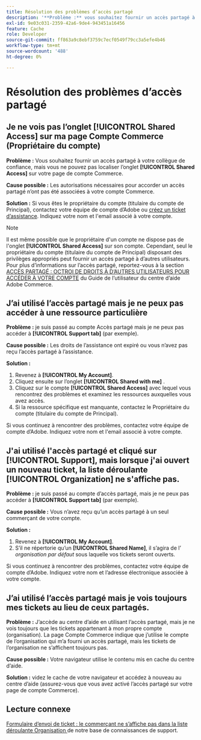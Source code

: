 ```yaml
---
title: Résolution des problèmes d’accès partagé
description: '**Problème :** vous souhaitez fournir un accès partagé à votre collègue de confiance, mais vous ne pouvez pas localiser l’onglet **Accès partagé** sur votre page Compte Commerce.'
exl-id: 9e03c031-2359-42a6-9de4-943451a16456
feature: Cache
role: Developer
source-git-commit: ff863a9c8ebf3759c7ecf0549f79cc3a5efe4b46
workflow-type: tm+mt
source-wordcount: '488'
ht-degree: 0%

---
```


# Résolution des problèmes d’accès partagé

## Je ne vois pas l’onglet [!UICONTROL Shared Access] sur ma page Compte Commerce (Propriétaire du compte)

**Problème :** Vous souhaitez fournir un accès partagé à votre collègue de confiance, mais vous ne pouvez pas localiser l’onglet **[!UICONTROL Shared Access]** sur votre page de compte Commerce.

**Cause possible :** Les autorisations nécessaires pour accorder un accès partagé n’ont pas été associées à votre compte Commerce.

**Solution :** Si vous êtes le propriétaire du compte (titulaire du compte de Principal), contactez votre équipe de compte d’Adobe ou [créez un ticket d’assistance](/help/help-center-guide/help-center/magento-help-center-user-guide.md#merchant-not-displayed). Indiquez votre nom et l&#39;email associé à votre compte.

>[!NOTE]
>
>Il est même possible que le propriétaire d&#39;un compte ne dispose pas de l&#39;onglet **[!UICONTROL Shared Access]** sur son compte. Cependant, seul le propriétaire du compte (titulaire du compte de Principal) disposant des privilèges appropriés peut fournir un accès partagé à d’autres utilisateurs. Pour plus d’informations sur l’accès partagé, reportez-vous à la section [ACCÈS PARTAGÉ : OCTROI DE DROITS À D’AUTRES UTILISATEURS POUR ACCÉDER À VOTRE COMPTE](https://experienceleague.adobe.com/docs/commerce-knowledge-base/kb/help-center-guide/magento-help-center-user-guide.html?lang=en#shared-access) du Guide de l’utilisateur du centre d’aide Adobe Commerce.

## J’ai utilisé l’accès partagé mais je ne peux pas accéder à une ressource particulière

**Problème :** je suis passé au compte Accès partagé mais je ne peux pas accéder à **[!UICONTROL Support tab]** (par exemple).

**Cause possible :** Les droits de l’assistance ont expiré ou vous n’avez pas reçu l’accès partagé à l’assistance.

**Solution :**

1. Revenez à **[!UICONTROL My Account]**.
1. Cliquez ensuite sur l’onglet **[!UICONTROL Shared with me]** .
1. Cliquez sur le compte **[!UICONTROL Shared Access]** avec lequel vous rencontrez des problèmes et examinez les ressources auxquelles vous avez accès.
1. Si la ressource spécifique est manquante, contactez le Propriétaire du compte (titulaire du compte de Principal).

Si vous continuez à rencontrer des problèmes, contactez votre équipe de compte d’Adobe. Indiquez votre nom et l&#39;email associé à votre compte.

## J&#39;ai utilisé l&#39;accès partagé et cliqué sur [!UICONTROL Support], mais lorsque j&#39;ai ouvert un nouveau ticket, la liste déroulante [!UICONTROL Organization] ne s&#39;affiche pas.

**Problème :** je suis passé au compte d’accès partagé, mais je ne peux pas accéder à **[!UICONTROL Support tab]** (par exemple).

**Cause possible :** Vous n’avez reçu qu’un accès partagé à un seul commerçant de votre compte.

**Solution :**

1. Revenez à **[!UICONTROL My Account]**.
1. S’il ne répertorie qu’un **[!UICONTROL Shared Name]**, il s’agira de l’ *organisation par défaut* sous laquelle vos tickets seront ouverts.

Si vous continuez à rencontrer des problèmes, contactez votre équipe de compte d’Adobe. Indiquez votre nom et l’adresse électronique associée à votre compte.

## J’ai utilisé l’accès partagé mais je vois toujours mes tickets au lieu de ceux partagés.

**Problème :** J’accède au centre d’aide en utilisant l’accès partagé, mais je ne vois toujours que les tickets appartenant à mon propre compte (organisation). La page Compte Commerce indique que j’utilise le compte de l’organisation qui m’a fourni un accès partagé, mais les tickets de l’organisation ne s’affichent toujours pas.

**Cause possible :** Votre navigateur utilise le contenu mis en cache du centre d’aide.

**Solution :** videz le cache de votre navigateur et accédez à nouveau au centre d’aide (assurez-vous que vous avez activé l’accès partagé sur votre page de compte Commerce).

## Lecture connexe

[Formulaire d’envoi de ticket : le commerçant ne s’affiche pas dans la liste déroulante Organisation ](/help/help-center-guide/help-center/magento-help-center-user-guide.md#merchant-not-displayed) de notre base de connaissances de support.
